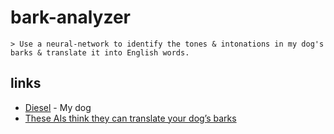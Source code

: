 # bark-analyzer

``` text
> Use a neural-network to identify the tones & intonations in my dog's barks & translate it into English words.
```

## links

- [Diesel](https://pixelfed.social/p/polarhive/170839994435506176) - My dog
- [These AIs think they can translate your dog’s barks](https://thenextweb.com/news/these-ais-think-they-can-translate-your-dogs-barks)

